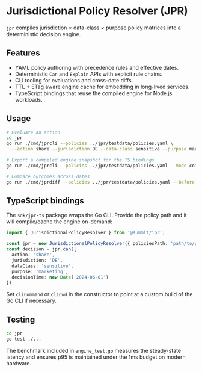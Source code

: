 # Jurisdictional Policy Resolver (JPR)

`jpr` compiles jurisdiction × data-class × purpose policy matrices into a deterministic decision engine.

## Features

- YAML policy authoring with precedence rules and effective dates.
- Deterministic `Can` and `Explain` APIs with explicit rule chains.
- CLI tooling for evaluations and cross-date diffs.
- TTL + ETag aware engine cache for embedding in long-lived services.
- TypeScript bindings that reuse the compiled engine for Node.js workloads.

## Usage

```bash
# Evaluate an action
cd jpr
go run ./cmd/jprcli --policies ../jpr/testdata/policies.yaml \
  --action share --jurisdiction DE --data-class sensitive --purpose marketing --explain

# Export a compiled engine snapshot for the TS bindings
go run ./cmd/jprcli --policies ../jpr/testdata/policies.yaml --mode compile > engine.json

# Compare outcomes across dates
go run ./cmd/jprdiff --policies ../jpr/testdata/policies.yaml --before 2024-05-30 --after 2024-06-02
```

## TypeScript bindings

The `sdk/jpr-ts` package wraps the Go CLI. Provide the policy path and it will compile/cache the engine on-demand:

```ts
import { JurisdictionalPolicyResolver } from '@summit/jpr';

const jpr = new JurisdictionalPolicyResolver({ policiesPath: 'path/to/policies.yaml' });
const decision = jpr.can({
  action: 'share',
  jurisdiction: 'DE',
  dataClass: 'sensitive',
  purpose: 'marketing',
  decisionTime: new Date('2024-06-01')
});
```

Set `cliCommand` or `cliCwd` in the constructor to point at a custom build of the Go CLI if necessary.

## Testing

```bash
cd jpr
go test ./...
```

The benchmark included in `engine_test.go` measures the steady-state latency and ensures p95 is maintained under the 1ms budget on modern hardware.

